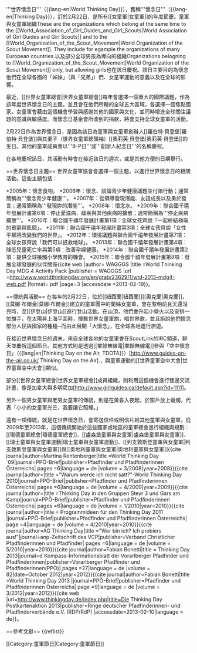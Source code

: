'''世界懷念日'''（{{lang-en|World Thinking Day}}），舊稱'''懷念日'''（{{lang-en|Thinking Day}}），訂於2月22日，是所有[[女童軍|女童軍]]的年度節慶。童軍與女童軍組織<ref>These are the organizations which belong at the same time to the [[World_Association_of_Girl_Guides_and_Girl_Scouts|World Association of Girl Guides and Girl Scouts]] and to the [[World_Organization_of_the_Scout_Movement|World Organization of the Scout Movement]]. They include for egample the organizations of many European countries.</ref>以及部分全球男孩為導向的組織<ref>Organizations belogning to [[World_Organization_of_the_Scout_Movement|World Organization of the Scout Movement]] only, but allowing girls</ref>也在該日慶祝。該日主要目的為懷念他們在全球各國的「姊妹」（與「兄弟」）們、女童軍運動的意義以及在全球的影響。

最近，[[世界女童軍總會|世界女童軍總會]]每年會選擇一個重大的國際議題，作為該年度世界懷念日的主題，並且會在他們所轄的全球五大區域，各選擇一個焦點國家。女童軍會藉由這個機會學習與感謝其他的國家與文化，並同時增進全球關注議題的意識與敏感度。而懷念日基金會所收到的捐款，將會支持全球女童軍的活動。  

2月22日作為世界懷念日，是因為該日為童軍與女童軍創辦人[[羅伯特·貝登堡|羅伯特·貝登堡]]與其妻子（世界女童軍總領袖）[[奧莉芙·貝登堡|奧莉芙·貝登堡]]的生日。其他的童軍成員會以'''B-P日'''或'''創辦人紀念日'''的名稱慶祝。

在各地慶祝該日，其活動有時會在接近該日的週次，或是其他方便的日期舉行。

==世界懷念日主題==
世界女童軍協會會選擇一個主題，以進行世界懷念日的相關活動。這些主題包括：

*2005年：懷念食物。
*2006年：懷念、談論青少年健康議題並付諸行動；通常簡稱為'''懷念青少年健康'''。
*2007年：從領導發現潛能、友誼成長以及勇於發言；通常簡稱為'''發現妳的潛能'''。
*2008年：懷念水。
*2009年：聯合國千禧年發展計畫第6項：停止愛滋病、瘧疾與其他疾病的擴散<ref name= "WTD 2013"/>；通常簡稱為'''停止疾病擴散'''。
*2010年：聯合國千禧年發展計畫第1項：全球女孩齊說「一起終結極端的貧窮與飢餓」<ref name= "WTD 2013"/>。
*2011年：聯合國千禧年發展計畫第3項：全球女孩齊說「女性平權將改變我們的世界」<ref name= "WTD 2013"/>。
*2012年：環境議題與聯合國千禧年發展計畫第7項：全球女孩齊說「我們可以拯救地球」<ref name= "WTD 2013"/>。
*2013年：聯合國千禧年發展計畫第4項：降低兒童死亡率與第5項：改善孕婦健康<ref name= "WTD 2013"/>。
*2014年：聯合國千禧年發展計畫第2項：提供全球接觸小學教育的機會<ref name= "WTD 2013"/>。
*2015年：聯合國千禧年發展計畫第8項：發展全球發展的伙伴關係<ref name= "WTD 2013">{{cite web
|author= WAGGGS
|title =World Thinking Day MDG 4 Activity Pack
|publisher = WAGGGS
|url =http://www.worldthinkingday.org/en/grab/23629/1/wtd-2013-mdg4-web.pdf
|format= pdf
|page=3
|accessdate =2013-02-19}}</ref>。

==傳統與活動==
在每年的2月22日，位於[[紐西蘭|紐西蘭]][[奧克蘭|奧克蘭]]，[[莫娜·布爾金|莫娜·布爾金]]建立的童軍團中的蘭姊女童軍，會在黎明前且天還沒亮時，至[[伊登山|伊登山]]進行登山活動。在山頂，他們會升起小營火以及安排一位旗手，在太陽昇上海平面時，揮舞世界女童軍旗，唱世界歌，並且訴說他們懷念部分人民與國家的種種─而由此展開「大懷念」，在全球各地進行旅遊。

在接近世界懷念日的週末，來自全球各地的女童軍會在ScoutLink的IRC頻道，聊天並慶祝這個節日。其他方式則是透過[[業餘無線電|業餘無線電]]參與「空中懷念日」（{{lang|en|Thinking Day on the Air, TDOTA}}）<ref>[http://www.guides-on-the-air.co.uk/ Thinking Day on the Air].</ref>，與童軍運動的[[世界童軍空中大會|世界童軍空中大會]]類似。

部分[[世界女童軍總會|世界女童軍總會]]成員組織，則利用這個機會進行雙邊交流計畫，像是加拿大與多明尼加<ref>[http://www.girlguides.ca/default.asp?id=1111]</ref>。

另外一個男女童軍與老男女童軍的傳統，則是在黃昏入夜起，於窗戶放上蠟燭，代表「小小的女童軍光芒，我要讓它照耀。」

還有一項傳統，就是在世界懷念日，會寄送信件或明信片給其他童軍與女童軍。從2009年至2013年，這個傳統開始於這些國家或地區的童軍總會進行組織與規劃：[[環德童軍總會|環德童軍總會]]、[[盧森堡童軍與女童軍|盧森堡童軍與女童軍]]、[[瑞士童軍與女童軍運動|瑞士童軍與女童軍運動]]、[[列支敦斯登童軍與女童軍|列支敦斯登童軍與女童軍]]與[[奧地利童軍與女童軍|奧地利童軍與女童軍]]<ref>{{cite journal|author=Martina Rentenberger|title =World Thinking Day´09|journal=PPÖ-Brief|publisher=Pfadfinder und Pfadfinderinnen Österreichs| pages =6|language = de |volume = 3/2008|year=2008}}</ref><ref>{{cite journal|author=|title ="Warum werde ich nicht satt?"-World Thinking Day 2010|journal=PPÖ-Brief|publisher=Pfadfinder und Pfadfinderinnen Österreichs| pages =6|language = de |volume = 4/2009|year=2009}}</ref><ref>{{cite journal|author=|title =Thinking Day in den Gruppen Steyr 3  und Gars am Kamp|journal=PPÖ-Brief|publisher=Pfadfinder und Pfadfinderinnen Österreichs| pages =6|language = de |volume = 1/2010|year=2010}}</ref><ref>{{cite journal|author=|title = Programmideen für den Thinking Day 2011 |journal=PPÖ-Brief|publisher=Pfadfinder und Pfadfinderinnen Österreichs| page =4|language = de |volume = 4/2010|year=2010}}</ref><ref>{{cite journal|author=AG Thinking Day|title ="Wer bin ich? Ich probiers aus!"|journal=anp-Zeitschrift des  VCP|publisher=Verband Christlicher Pfadfinderinnen und Pfadfinder| pages =6|language = de |volume = 5/2010|year=2010}}</ref><ref>{{cite journal|author=Fabian Bonetti|title = Thinking Day 2013|journal=d´Kompass-Informationsblatt der Vorarlberger Pfadfinder und Pfadfinderinnen|publisher=Vorarlberger Pfadfinder und Pfadfinderinnen(PPÖ)| pages =27|language = de |volume = 82|date=October 2012|year=2012}}</ref><ref>{{cite journal|author=Fabian Bonetti|title =World Thinking Day 2013 |journal=PPÖ-Brief|publisher=Pfadfinder und Pfadfinderinnen Österreichs| page =9|language = de |volume = 3/2012|year=2012}}</ref><ref>{{cite web |url=http://www.thinkingday.de/index.php|title=Die Thinking Day Postkartenaktion 2013|publisher=Ringe deutscher Pfadfinderinnen- und Pfadfinderverbände e.V. [RDP/RdP] |accessdate=2013-02-10|language = de}}</ref>。

==參考文獻==
{{reflist}}

[[Category:童軍節日|Category:童軍節日]]